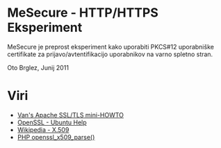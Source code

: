 # MeSecure - HTTP/HTTPS Eksperiment

MeSecure je preprost eksperiment kako uporabiti PKCS#12 uporabniške certifikate
za prijavo/avtentifikacijo uporabnikov na varno spletno stran.

Oto Brglez, Junij 2011

# Viri
* [Van's Apache SSL/TLS mini-HOWTO](http://www.vanemery.com/Linux/Apache/apache-SSL.html)
* [OpenSSL - Ubuntu Help](https://help.ubuntu.com/community/OpenSSL)
* [Wikipedia - X.509](http://en.wikipedia.org/wiki/X.509)
* [PHP openssl_x509_parse()](http://www.php.net/manual/en/function.openssl-x509-parse.php)